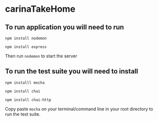 # carinaTakeHome

## To run application you will need to run

`npm install nodemon`

`npm install express`

Then run `nodemon` to start the server

## To run the test suite you will need to install

`npm installl mocha`

`npm install chai`

`npm install chai-http`

Copy paste `mocha` on your terminal/command line in your root directory to run the test suite.